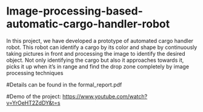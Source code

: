 # Image-processing-based-automatic-cargo-handler-robot
In this project, we have developed a prototype of automated cargo handler robot. This robot can identify a cargo by its color and shape by continuously taking pictures in front and processing the image to identify the desired object. Not only identifying the cargo but also it approaches towards it, picks it up when it’s in range and find the drop zone completely by image processing techniques

#Details can be found in the formal_report.pdf

#Demo of the project: https://www.youtube.com/watch?v=YrOeHT2ZdDY&t=s
